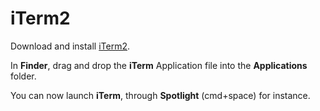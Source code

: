 # iTerm2

Download and install [iTerm2](http://iterm2.com).

In **Finder**, drag and drop the **iTerm** Application file into the **Applications** folder.

You can now launch **iTerm**, through **Spotlight** (cmd+space) for instance.